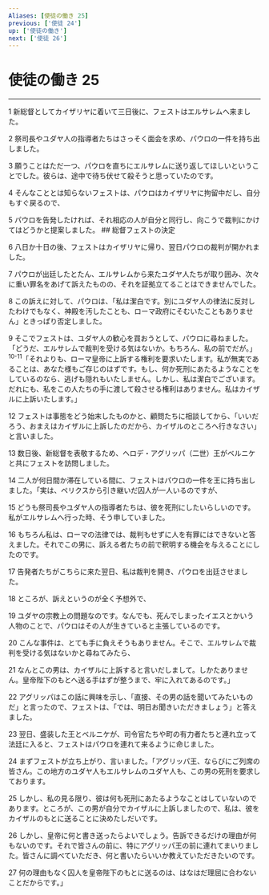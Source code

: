 ```yaml
---
Aliases: [使徒の働き 25]
previous: ['使徒 24']
up: ['使徒の働き']
next: ['使徒 26']
---
```

# 使徒の働き 25

***




1 
新総督としてカイザリヤに着いて三日後に、フェストはエルサレムへ来ました。 



2 
祭司長やユダヤ人の指導者たちはさっそく面会を求め、パウロの一件を持ち出しました。 



3 
願うことはただ一つ、パウロを直ちにエルサレムに送り返してほしいということでした。彼らは、途中で待ち伏せて殺そうと思っていたのです。 



4 
そんなこととは知らないフェストは、パウロはカイザリヤに拘留中だし、自分もすぐ戻るので、 



5 
パウロを告発したければ、それ相応の人が自分と同行し、向こうで裁判にかけてはどうかと提案しました。 ## 総督フェストの決定 



6 
八日か十日の後、フェストはカイザリヤに帰り、翌日パウロの裁判が開かれました。 



7 
パウロが出廷したとたん、エルサレムから来たユダヤ人たちが取り囲み、次々に重い罪名をあげて訴えたものの、それを証拠立てることはできませんでした。 



8 
この訴えに対して、パウロは、「私は潔白です。別にユダヤ人の律法に反対したわけでもなく、神殿を汚したことも、ローマ政府にそむいたこともありません」ときっぱり否定しました。 



9 
そこでフェストは、ユダヤ人の歓心を買おうとして、パウロに尋ねました。「どうだ、エルサレムで裁判を受ける気はないか。もちろん、私の前でだが。」 <sup class="versenum">10-11</sup>「それよりも、ローマ皇帝に上訴する権利を要求いたします。私が無実であることは、あなた様もご存じのはずです。もし、何か死刑にあたるようなことをしているのなら、逃げも隠れもいたしません。しかし、私は潔白でございます。だれにも、私をこの人たちの手に渡して殺させる権利はありません。私はカイザルに上訴いたします。」 



12 
フェストは事態をどう始末したものかと、顧問たちに相談してから、「いいだろう、おまえはカイザルに上訴したのだから、カイザルのところへ行きなさい」と言いました。 



13 
数日後、新総督を表敬するため、ヘロデ・アグリッパ（二世）王がベルニケと共にフェストを訪問しました。 



14 
二人が何日間か滞在している間に、フェストはパウロの一件を王に持ち出しました。「実は、ペリクスから引き継いだ囚人が一人いるのですが、 



15 
どうも祭司長やユダヤ人の指導者たちは、彼を死刑にしたいらしいのです。私がエルサレムへ行った時、そう申していました。 



16 
もちろん私は、ローマの法律では、裁判もせずに人を有罪にはできないと答えました。それでこの男に、訴える者たちの前で釈明する機会を与えることにしたのです。 



17 
告発者たちがこちらに来た翌日、私は裁判を開き、パウロを出廷させました。 



18 
ところが、訴えというのが全く予想外で、 



19 
ユダヤの宗教上の問題なのです。なんでも、死んでしまったイエスとかいう人物のことで、パウロはその人が生きていると主張しているのです。 



20 
こんな事件は、とても手に負えそうもありません。そこで、エルサレムで裁判を受ける気はないかと尋ねてみたら、 



21 
なんとこの男は、カイザルに上訴すると言いだしまして。しかたありません。皇帝陛下のもとへ送る手はずが整うまで、牢に入れてあるのです。」 



22 
アグリッパはこの話に興味を示し、「直接、その男の話を聞いてみたいものだ」と言ったので、フェストは、「では、明日お聞きいただきましょう」と答えました。 



23 
翌日、盛装した王とベルニケが、司令官たちや町の有力者たちと連れ立って法廷に入ると、フェストはパウロを連れて来るように命じました。 



24 
まずフェストが立ち上がり、言いました。「アグリッパ王、ならびにご列席の皆さん。この地方のユダヤ人もエルサレムのユダヤ人も、この男の死刑を要求しております。 



25 
しかし、私の見る限り、彼は何も死刑にあたるようなことはしていないのであります。ところが、この男が自分でカイザルに上訴しましたので、私は、彼をカイザルのもとに送ることに決めたしだいです。 



26 
しかし、皇帝に何と書き送ったらよいでしょう。告訴できるだけの理由が何もないのです。それで皆さんの前に、特にアグリッパ王の前に連れてまいりました。皆さんに調べていただき、何と書いたらいいか教えていただきたいのです。 



27 
何の理由もなく囚人を皇帝陛下のもとに送るのは、はなはだ理屈に合わないことだからです。」
